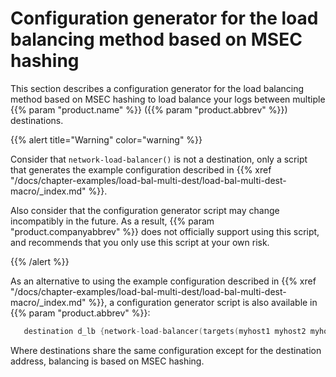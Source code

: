 ---
---
<!-- DISCLAIMER: This file is based on the syslog-ng Open Source Edition documentation https://github.com/balabit/syslog-ng-ose-guides/commit/2f4a52ee61d1ea9ad27cb4f3168b95408fddfdf2 and is used under the terms of The syslog-ng Open Source Edition Documentation License. The file has been modified by Axoflow. -->
# Configuration generator for the load balancing method based on MSEC hashing

This section describes a configuration generator for the load balancing method based on MSEC hashing to load balance your logs between multiple {{% param "product.name" %}} ({{% param "product.abbrev" %}}) destinations.

{{% alert title="Warning" color="warning" %}}

Consider that `network-load-balancer()` is not a destination, only a script that generates the example configuration described in {{% xref "/docs/chapter-examples/load-bal-multi-dest/load-bal-multi-dest-macro/_index.md" %}}.

Also consider that the configuration generator script may change incompatibly in the future. As a result, {{% param "product.companyabbrev" %}} does not officially support using this script, and recommends that you only use this script at your own risk.

{{% /alert %}}

As an alternative to using the example configuration described in {{% xref "/docs/chapter-examples/load-bal-multi-dest/load-bal-multi-dest-macro/_index.md" %}}, a configuration generator script is also available in {{% param "product.abbrev" %}}:

```c
   destination d_lb {network-load-balancer(targets(myhost1 myhost2 myhost3))};

```

Where destinations share the same configuration except for the destination address, balancing is based on MSEC hashing.
